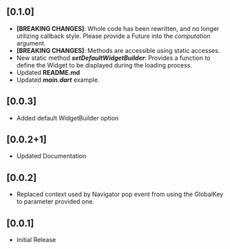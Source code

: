 ## [0.1.0]

* **\[BREAKING CHANGES\]**: Whole code has been rewritten, and no longer utilizing callback style. Please provide a Future into the _computation_ argument.
* **\[BREAKING CHANGES\]**: Methods are accessible using static accesses.
* New static method _**setDefaultWidgetBuilder**_: Provides a function to define the Widget to be displayed during the loading process.
* Updated **README.md**
* Updated _**main.dart**_ example.
 

## [0.0.3]

* Added default WidgetBuilder option

## [0.0.2+1]

* Updated Documentation

## [0.0.2]

* Replaced context used by Navigator pop event from using the GlobalKey to parameter provided one.

## [0.0.1]

* Initial Release
